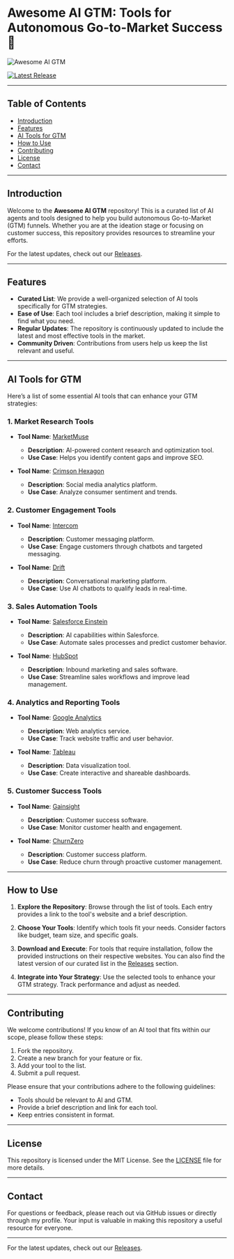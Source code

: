 # Awesome AI GTM: Tools for Autonomous Go-to-Market Success 🚀

![Awesome AI GTM](https://img.shields.io/badge/awesome-ai-gtm-blue.svg)

[![Latest Release](https://img.shields.io/github/v/release/GAMAL-BOP/awesome-ai-gtm)](https://github.com/GAMAL-BOP/awesome-ai-gtm/releases)

---

## Table of Contents

- [Introduction](#introduction)
- [Features](#features)
- [AI Tools for GTM](#ai-tools-for-gtm)
- [How to Use](#how-to-use)
- [Contributing](#contributing)
- [License](#license)
- [Contact](#contact)

---

## Introduction

Welcome to the **Awesome AI GTM** repository! This is a curated list of AI agents and tools designed to help you build autonomous Go-to-Market (GTM) funnels. Whether you are at the ideation stage or focusing on customer success, this repository provides resources to streamline your efforts.

For the latest updates, check out our [Releases](https://github.com/GAMAL-BOP/awesome-ai-gtm/releases).

---

## Features

- **Curated List**: We provide a well-organized selection of AI tools specifically for GTM strategies.
- **Ease of Use**: Each tool includes a brief description, making it simple to find what you need.
- **Regular Updates**: The repository is continuously updated to include the latest and most effective tools in the market.
- **Community Driven**: Contributions from users help us keep the list relevant and useful.

---

## AI Tools for GTM

Here’s a list of some essential AI tools that can enhance your GTM strategies:

### 1. Market Research Tools

- **Tool Name**: [MarketMuse](https://www.marketmuse.com)
  - **Description**: AI-powered content research and optimization tool.
  - **Use Case**: Helps you identify content gaps and improve SEO.

- **Tool Name**: [Crimson Hexagon](https://www.crimsonhexagon.com)
  - **Description**: Social media analytics platform.
  - **Use Case**: Analyze consumer sentiment and trends.

### 2. Customer Engagement Tools

- **Tool Name**: [Intercom](https://www.intercom.com)
  - **Description**: Customer messaging platform.
  - **Use Case**: Engage customers through chatbots and targeted messaging.

- **Tool Name**: [Drift](https://www.drift.com)
  - **Description**: Conversational marketing platform.
  - **Use Case**: Use AI chatbots to qualify leads in real-time.

### 3. Sales Automation Tools

- **Tool Name**: [Salesforce Einstein](https://www.salesforce.com/products/einstein/overview/)
  - **Description**: AI capabilities within Salesforce.
  - **Use Case**: Automate sales processes and predict customer behavior.

- **Tool Name**: [HubSpot](https://www.hubspot.com)
  - **Description**: Inbound marketing and sales software.
  - **Use Case**: Streamline sales workflows and improve lead management.

### 4. Analytics and Reporting Tools

- **Tool Name**: [Google Analytics](https://analytics.google.com)
  - **Description**: Web analytics service.
  - **Use Case**: Track website traffic and user behavior.

- **Tool Name**: [Tableau](https://www.tableau.com)
  - **Description**: Data visualization tool.
  - **Use Case**: Create interactive and shareable dashboards.

### 5. Customer Success Tools

- **Tool Name**: [Gainsight](https://www.gainsight.com)
  - **Description**: Customer success software.
  - **Use Case**: Monitor customer health and engagement.

- **Tool Name**: [ChurnZero](https://churnzero.net)
  - **Description**: Customer success platform.
  - **Use Case**: Reduce churn through proactive customer management.

---

## How to Use

1. **Explore the Repository**: Browse through the list of tools. Each entry provides a link to the tool's website and a brief description.
  
2. **Choose Your Tools**: Identify which tools fit your needs. Consider factors like budget, team size, and specific goals.

3. **Download and Execute**: For tools that require installation, follow the provided instructions on their respective websites. You can also find the latest version of our curated list in the [Releases](https://github.com/GAMAL-BOP/awesome-ai-gtm/releases) section.

4. **Integrate into Your Strategy**: Use the selected tools to enhance your GTM strategy. Track performance and adjust as needed.

---

## Contributing

We welcome contributions! If you know of an AI tool that fits within our scope, please follow these steps:

1. Fork the repository.
2. Create a new branch for your feature or fix.
3. Add your tool to the list.
4. Submit a pull request.

Please ensure that your contributions adhere to the following guidelines:

- Tools should be relevant to AI and GTM.
- Provide a brief description and link for each tool.
- Keep entries consistent in format.

---

## License

This repository is licensed under the MIT License. See the [LICENSE](LICENSE) file for more details.

---

## Contact

For questions or feedback, please reach out via GitHub issues or directly through my profile. Your input is valuable in making this repository a useful resource for everyone.

---

For the latest updates, check out our [Releases](https://github.com/GAMAL-BOP/awesome-ai-gtm/releases).
